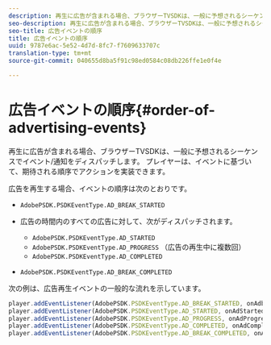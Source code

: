 ```yaml
---
description: 再生に広告が含まれる場合、ブラウザーTVSDKは、一般に予想されるシーケンスでイベント/通知をディスパッチします。 プレイヤーは、イベントに基づいて、期待される順序でアクションを実装できます。
seo-description: 再生に広告が含まれる場合、ブラウザーTVSDKは、一般に予想されるシーケンスでイベント/通知をディスパッチします。 プレイヤーは、イベントに基づいて、期待される順序でアクションを実装できます。
seo-title: 広告イベントの順序
title: 広告イベントの順序
uuid: 9787e6ac-5e52-4d7d-8fc7-f7609633707c
translation-type: tm+mt
source-git-commit: 040655d8ba5f91c98ed0584c08db226ffe1e0f4e

---
```



# 広告イベントの順序{#order-of-advertising-events}

再生に広告が含まれる場合、ブラウザーTVSDKは、一般に予想されるシーケンスでイベント/通知をディスパッチします。 プレイヤーは、イベントに基づいて、期待される順序でアクションを実装できます。

<!--<a id="section_69E3CCBC57BB48399799876E83908348"></a>-->

広告を再生する場合、イベントの順序は次のとおりです。

* `AdobePSDK.PSDKEventType.AD_BREAK_STARTED`
* 広告の時間内のすべての広告に対して、次がディスパッチされます。

   * `AdobePSDK.PSDKEventType.AD_STARTED`
   * `AdobePSDK.PSDKEventType.AD_PROGRESS` （広告の再生中に複数回）
   * `AdobePSDK.PSDKEventType.AD_COMPLETED`

* `AdobePSDK.PSDKEventType.AD_BREAK_COMPLETED`

次の例は、広告再生イベントの一般的な流れを示しています。

```js
player.addEventListener(AdobePSDK.PSDKEventType.AD_BREAK_STARTED, onAdbreakStarted); 
player.addEventListener(AdobePSDK.PSDKEventType.AD_STARTED, onAdStarted); 
player.addEventListener(AdobePSDK.PSDKEventType.AD_PROGRESS, onAdProgress); 
player.addEventListener(AdobePSDK.PSDKEventType.AD_COMPLETED, onAdCompleted); 
player.addEventListener(AdobePSDK.PSDKEventType.AD_BREAK_COMPLETED, onAdbreakCompleted);
```

